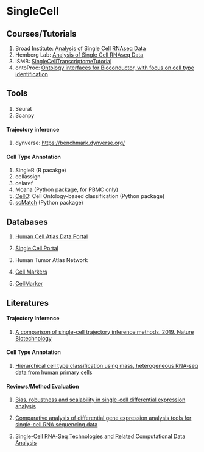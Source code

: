 # SingleCell

## Courses/Tutorials

1. Broad Institute: [Analysis of Single Cell RNAseq Data](https://broadinstitute.github.io/2019_scWorkshop/)
2. Hemberg Lab: [Analysis of Single Cell RNAseq Data](https://scrnaseq-course.cog.sanger.ac.uk/website/index.html)
3. ISMB: [SingleCellTranscriptomeTutorial](https://github.com/SingleCellTranscriptomics)
4. ontoProc: [Ontology interfaces for Bioconductor, with focus on cell type identification](http://www.bioconductor.org/packages/devel/bioc/vignettes/ontoProc/inst/doc/ontoProc.html)


## Tools

#### 

1. Seurat
2. Scanpy


#### Trajectory inference

1. dynverse: https://benchmark.dynverse.org/

#### Cell Type Annotation
1. SingleR (R pacakge)
2. cellassign
3. celaref
4. Moana (Python package, for PBMC only)
5. [CellO](https://github.com/deweylab/CellO): Cell Ontology-based classification (Python package)
6. [scMatch](https://github.com/forrest-lab/scMatch) (Python package)


## Databases

1. [Human Cell Atlas Data Portal](https://data.humancellatlas.org/)
2. [Single Cell Portal](https://portals.broadinstitute.org/single_cell)
3. Human Tumor Atlas Network

4. [Cell Markers](https://www.biolegend.com/en-us/cell-markers)
5. [CellMarker](http://biocc.hrbmu.edu.cn/CellMarker/#)


## Literatures

#### Trajectory Inference

1. [A comparison of single-cell trajectory inference methods. 2019. Nature Biotechnology](https://www.nature.com/articles/s41587-019-0071-9)

#### Cell Type Annotation

1. [Hierarchical cell type classification using mass, heterogeneous RNA-seq data from human primary cells](https://doi.org/10.1101/634097)


#### Reviews/Method Evaluation

1. [Bias, robustness and scalability in single-cell differential expression analysis](https://www.nature.com/articles/nmeth.4612)  

2. [Comparative analysis of differential gene expression analysis tools for single-cell RNA sequencing data](https://bmcbioinformatics.biomedcentral.com/articles/10.1186/s12859-019-2599-6)  

3. [Single-Cell RNA-Seq Technologies and Related Computational Data Analysis](https://www.frontiersin.org/articles/10.3389/fgene.2019.00317/full)
